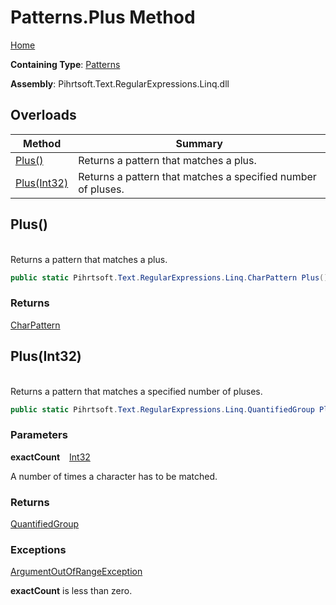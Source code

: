 # Patterns\.Plus Method

[Home](../../../../../../README.md)

**Containing Type**: [Patterns](../README.md)

**Assembly**: Pihrtsoft\.Text\.RegularExpressions\.Linq\.dll

## Overloads

| Method | Summary |
| ------ | ------- |
| [Plus()](#Pihrtsoft_Text_RegularExpressions_Linq_Patterns_Plus) | Returns a pattern that matches a plus\. |
| [Plus(Int32)](#Pihrtsoft_Text_RegularExpressions_Linq_Patterns_Plus_System_Int32_) | Returns a pattern that matches a specified number of pluses\. |

## Plus\(\) <a name="Pihrtsoft_Text_RegularExpressions_Linq_Patterns_Plus"></a>

\
Returns a pattern that matches a plus\.

```csharp
public static Pihrtsoft.Text.RegularExpressions.Linq.CharPattern Plus()
```

### Returns

[CharPattern](../../CharPattern/README.md)

## Plus\(Int32\) <a name="Pihrtsoft_Text_RegularExpressions_Linq_Patterns_Plus_System_Int32_"></a>

\
Returns a pattern that matches a specified number of pluses\.

```csharp
public static Pihrtsoft.Text.RegularExpressions.Linq.QuantifiedGroup Plus(int exactCount)
```

### Parameters

**exactCount** &ensp; [Int32](https://docs.microsoft.com/en-us/dotnet/api/system.int32)

A number of times a character has to be matched\.

### Returns

[QuantifiedGroup](../../QuantifiedGroup/README.md)

### Exceptions

[ArgumentOutOfRangeException](https://docs.microsoft.com/en-us/dotnet/api/system.argumentoutofrangeexception)

**exactCount** is less than zero\.

